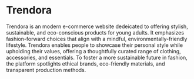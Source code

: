 # Trendora
Trendora is an modern e-commerce website dedeicated to offering stylish, sustainable, and eco-conscious products for young adults. It emphasizes fashion-forward choices that align with a mindful, environmentally-friendly lifestyle. Trendora enables people to showcase their personal style while upholding their values, offering a thoughtfully curated range of clothing, accessories, and essentials. To foster a more sustainable future in fashion, the platform spotlights ethical brands, eco-friendly materials, and transparent production methods.
